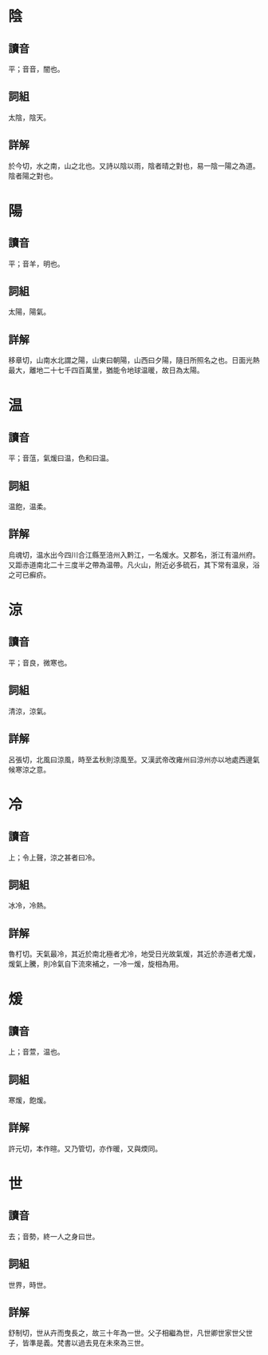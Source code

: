 # 陰

## 讀音
平；音音，闇也。

## 詞組
太陰，陰天。

## 詳解
於今切，水之南，山之北也。又詩以陰以雨，陰者晴之對也，易一陰一陽之為道。陰者陽之對也。

# 陽

## 讀音
平；音羊，明也。

## 詞組
太陽，陽氣。

## 詳解
移章切，山南水北謂之陽，山東曰朝陽，山西曰夕陽，隨日所照名之也。日面光熱最大，離地二十七千四百萬里，猶能令地球温暖，故日為太陽。

# 温

## 讀音
平；音蕰，氣煖曰温，色和曰温。

## 詞組
温飽，温柔。

## 詳解
烏魂切，温水出今四川合江縣至涪州入黔江，一名煖水。又郡名，浙江有温州府。又距赤道南北二十三度半之帶為温帶。凡火山，附近必多硫石，其下常有温泉，浴之可已癬疥。

# 涼

## 讀音
平；音良，微寒也。

## 詞組
清涼，涼氣。

## 詳解
呂張切，北風曰涼風，時至孟秋則涼風至。又漢武帝改雍州曰涼州亦以地處西邊氣候寒涼之意。

# 冷

## 讀音
上；令上聲，涼之甚者曰冷。

## 詞組
冰冷，冷熱。

## 詳解
魯朾切。天氣最冷，其近於南北極者尤冷，地受日光故氣煖，其近於赤道者尤煖，煖氣上騰，則冷氣自下流來補之，一冷一煖，旋相為用。

# 煖

## 讀音
上；音萱，温也。

## 詞組
寒煖，飽煖。

## 詳解
許元切，本作暄。又乃管切，亦作暖，又與煗同。

# 世

## 讀音
去；音勢，終一人之身曰世。

## 詞組
世界，時世。

## 詳解
舒制切，世从卉而曳長之，故三十年為一世。父子相繼為世，凡世卿世家世父世子，皆準是義。梵書以過去見在未來為三世。
